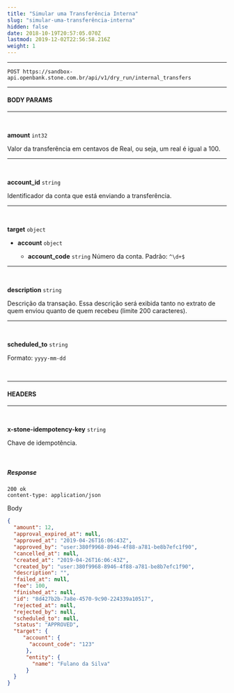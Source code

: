 ```yaml
---
title: "Simular uma Transferência Interna"
slug: "simular-uma-transferência-interna"
hidden: false
date: 2018-10-19T20:57:05.070Z
lastmod: 2019-12-02T22:56:58.216Z
weight: 1
---
```

---

```http
POST https://sandbox-api.openbank.stone.com.br/api/v1/dry_run/internal_transfers
```

---

#### **BODY PARAMS**

---
<br>

**amount**  `int32`

Valor da transferência em centavos de Real, ou seja, um real é igual a 100.

---

<br>

**account_id**  `string`

Identificador da conta que está enviando a transferência.

---

<br>

**target**  `object`

- **account**  `object`
  
  - **account_code** `string`
    Número da conta. Padrão: `^\d+$`


---
<br>

**description**  `string`

Descrição da transação. Essa descrição será exibida tanto no extrato de quem enviou quanto de quem recebeu (limite 200 caracteres).

---

<br>

**scheduled_to**  `string`

Formato: `yyyy-mm-dd`

<br>

---

#### **HEADERS**

---

<br>

**x-stone-idempotency-key**  `string`

Chave de idempotência.

<br>

##### **Response**

```http
200 ok
content-type: application/json
```
Body
```JSON
{
  "amount": 12,
  "approval_expired_at": null,
  "approved_at": "2019-04-26T16:06:43Z",
  "approved_by": "user:380f9968-8946-4f88-a781-be8b7efc1f90",
  "cancelled_at": null,
  "created_at": "2019-04-26T16:06:43Z",
  "created_by": "user:380f9968-8946-4f88-a781-be8b7efc1f90",
  "description": "",
  "failed_at": null,
  "fee": 100,
  "finished_at": null,
  "id": "8d427b2b-7a8e-4570-9c90-224339a10517",
  "rejected_at": null,
  "rejected_by": null,
  "scheduled_to": null,
  "status": "APPROVED",
  "target": {
     "account": {
       "account_code": "123"
      },
      "entity": {
        "name": "Fulano da Silva"
      }
  }
}
```
